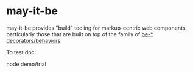 # may-it-be

may-it-be provides "build" tooling for markup-centric web components, particularly those that are built on top of the family of [be-* decorators/behaviors](https://github.com/bahrus?tab=repositories&q=be-&type=&language=&sort=).

To test doc:

node demo/trial